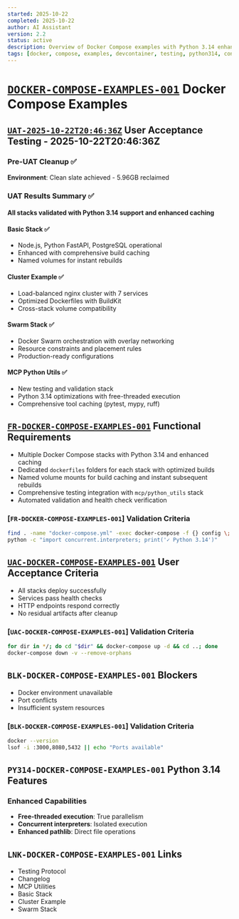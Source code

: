 ```yaml
---
started: 2025-10-22
completed: 2025-10-22
author: AI Assistant
version: 2.2
status: active
description: Overview of Docker Compose examples with Python 3.14 enhancements - Consolidated Dockerfile and volume mounts
tags: [docker, compose, examples, devcontainer, testing, python314, consolidated]
---
```


# [`DOCKER-COMPOSE-EXAMPLES-001`](#docker-compose-examples-001) Docker Compose Examples

## [`UAT-2025-10-22T20:46:36Z`](#uat-2025-10-22t20-46-36z) User Acceptance Testing - 2025-10-22T20:46:36Z

### Pre-UAT Cleanup ✅

**Environment**: Clean slate achieved - 5.96GB reclaimed

### UAT Results Summary ✅

#### All stacks validated with Python 3.14 support and enhanced caching

#### Basic Stack ✅
- Node.js, Python FastAPI, PostgreSQL operational
- Enhanced with comprehensive build caching
- Named volumes for instant rebuilds

#### Cluster Example ✅
- Load-balanced nginx cluster with 7 services
- Optimized Dockerfiles with BuildKit
- Cross-stack volume compatibility

#### Swarm Stack ✅
- Docker Swarm orchestration with overlay networking
- Resource constraints and placement rules
- Production-ready configurations

#### MCP Python Utils ✅
- New testing and validation stack
- Python 3.14 optimizations with free-threaded execution
- Comprehensive tool caching (pytest, mypy, ruff)

<a id="fr-docker-compose-examples-001-functional-requirements"></a>

## [`FR-DOCKER-COMPOSE-EXAMPLES-001`](#fr-docker-compose-examples-001-functional-requirements) Functional Requirements

- Multiple Docker Compose stacks with Python 3.14 and enhanced caching
- Dedicated `dockerfiles` folders for each stack with optimized builds
- Named volume mounts for build caching and instant subsequent rebuilds
- Comprehensive testing integration with `mcp/python_utils` stack
- Automated validation and health check verification

### [`FR-DOCKER-COMPOSE-EXAMPLES-001`] Validation Criteria

```bash
find . -name "docker-compose.yml" -exec docker-compose -f {} config \;
python -c "import concurrent.interpreters; print('✓ Python 3.14')"
```

<a id="uac-docker-compose-examples-001-user-acceptance-criteria"></a>

## [`UAC-DOCKER-COMPOSE-EXAMPLES-001`](#uac-docker-compose-examples-001-user-acceptance-criteria) User Acceptance Criteria

- All stacks deploy successfully
- Services pass health checks
- HTTP endpoints respond correctly
- No residual artifacts after cleanup

### [`UAC-DOCKER-COMPOSE-EXAMPLES-001`] Validation Criteria

```bash
for dir in */; do cd "$dir" && docker-compose up -d && cd ..; done
docker-compose down -v --remove-orphans
```

<a id="blk-docker-compose-examples-001-blockers"></a>

## `BLK-DOCKER-COMPOSE-EXAMPLES-001` Blockers

- Docker environment unavailable
- Port conflicts
- Insufficient system resources

### [`BLK-DOCKER-COMPOSE-EXAMPLES-001`] Validation Criteria

```bash
docker --version
lsof -i :3000,8080,5432 || echo "Ports available"
```

<a id="py314-docker-compose-examples-001-python314-features"></a>

## `PY314-DOCKER-COMPOSE-EXAMPLES-001` Python 3.14 Features

### Enhanced Capabilities

- **Free-threaded execution**: True parallelism
- **Concurrent interpreters**: Isolated execution
- **Enhanced pathlib**: Direct file operations

<a id="lnk-docker-compose-examples-001-links"></a>

## `LNK-DOCKER-COMPOSE-EXAMPLES-001` Links

- Testing Protocol
- Changelog
- MCP Utilities
- Basic Stack
- Cluster Example
- Swarm Stack
